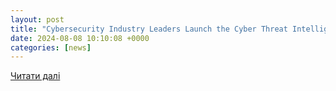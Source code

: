 ```yaml
---
layout: post
title: "Cybersecurity Industry Leaders Launch the Cyber Threat Intelligence Capability Maturity Model"
date: 2024-08-08 10:10:08 +0000
categories: [news]
---
```


[Читати далі](https://www.darkreading.com/threat-intelligence/cybersecurity-industry-leaders-launch-the-cyber-threat-intelligence-capability-maturity-model)
